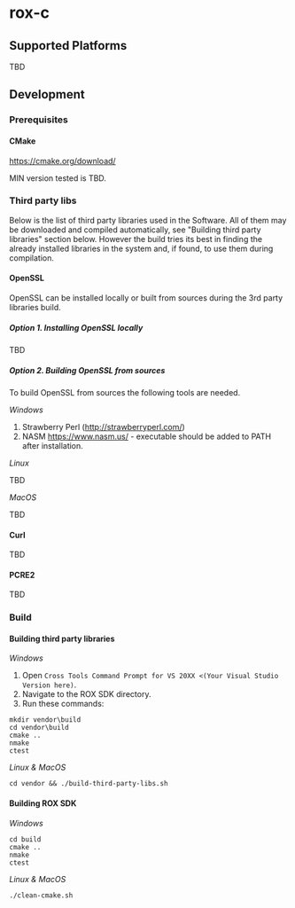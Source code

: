 ﻿# rox-c

## Supported Platforms

TBD

## Development

### Prerequisites

#### CMake

https://cmake.org/download/

MIN version tested is TBD.

### Third party libs

Below is the list of third party libraries used in the Software. All of them may be downloaded
and compiled automatically, see "Building third party libraries" section below. However the build 
tries its best in finding the already installed libraries in the system and, if found, to use them 
during compilation.

#### OpenSSL

OpenSSL can be installed locally or built from sources during the 3rd party libraries build.

##### Option 1. Installing OpenSSL locally

TBD

##### Option 2. Building OpenSSL from sources

To build OpenSSL from sources the following tools are needed.

*Windows*

1. Strawberry Perl (http://strawberryperl.com/)
2. NASM https://www.nasm.us/ - executable should be added to PATH after installation. 

*Linux*

TBD

*MacOS*

TBD

#### Curl

TBD

#### PCRE2

TBD

### Build

#### Building third party libraries

*Windows*

1. Open `Cross Tools Command Prompt for VS 20XX <(Your Visual Studio Version here)`.
2. Navigate to the ROX SDK directory. 
3. Run these commands:

```
mkdir vendor\build
cd vendor\build
cmake ..
nmake
ctest
```

*Linux & MacOS* 

```
cd vendor && ./build-third-party-libs.sh
```

#### Building ROX SDK

*Windows*

```
cd build
cmake ..
nmake
ctest
```

*Linux & MacOS* 

```
./clean-cmake.sh
```
